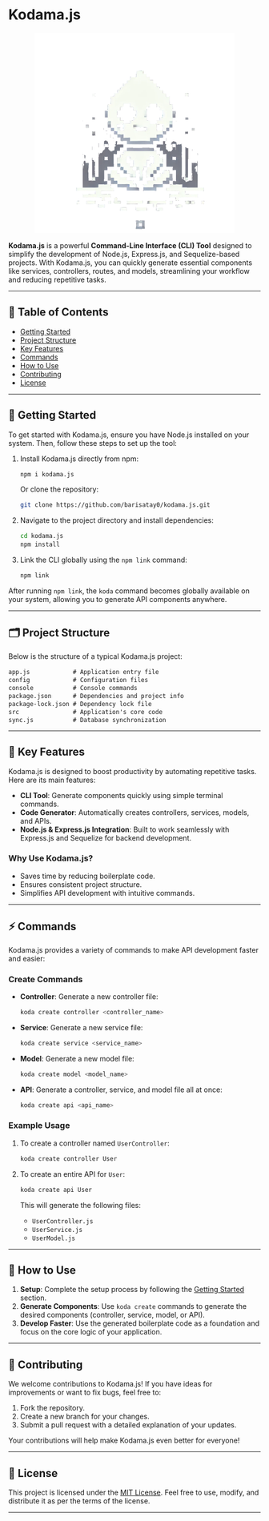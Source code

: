# Kodama.js

<p align="center">
  <img src="config/kodama.webp" width="400" alt="Kodama Logo">
</p>

**Kodama.js** is a powerful **Command-Line Interface (CLI) Tool** designed to simplify the development of Node.js, Express.js, and Sequelize-based projects. With Kodama.js, you can quickly generate essential components like services, controllers, routes, and models, streamlining your workflow and reducing repetitive tasks.

---

## 📖 Table of Contents

- [Getting Started](#getting-started)
- [Project Structure](#project-structure)
- [Key Features](#key-features)
- [Commands](#commands)
- [How to Use](#how-to-use)
- [Contributing](#contributing)
- [License](#license)

---

## 🚀 Getting Started

To get started with Kodama.js, ensure you have Node.js installed on your system. Then, follow these steps to set up the tool:

1. Install Kodama.js directly from npm:
   ```bash
   npm i kodama.js
   ```
   
   Or clone the repository:
   ```bash
   git clone https://github.com/barisatay0/kodama.js.git
   ```

2. Navigate to the project directory and install dependencies:
   ```bash
   cd kodama.js
   npm install
   ```

3. Link the CLI globally using the `npm link` command:
   ```bash
   npm link
   ```

After running `npm link`, the `koda` command becomes globally available on your system, allowing you to generate API components anywhere.

---

## 🗂️ Project Structure

Below is the structure of a typical Kodama.js project:

```
app.js            # Application entry file
config            # Configuration files
console           # Console commands
package.json      # Dependencies and project info
package-lock.json # Dependency lock file
src               # Application's core code
sync.js           # Database synchronization
```

---

## 🌟 Key Features

Kodama.js is designed to boost productivity by automating repetitive tasks. Here are its main features:

- **CLI Tool**: Generate components quickly using simple terminal commands.
- **Code Generator**: Automatically creates controllers, services, models, and APIs.
- **Node.js & Express.js Integration**: Built to work seamlessly with Express.js and Sequelize for backend development.

### Why Use Kodama.js?
- Saves time by reducing boilerplate code.
- Ensures consistent project structure.
- Simplifies API development with intuitive commands.

---

## ⚡ Commands

Kodama.js provides a variety of commands to make API development faster and easier:

### Create Commands

- **Controller**: Generate a new controller file:
  ```bash
  koda create controller <controller_name>
  ```

- **Service**: Generate a new service file:
  ```bash
  koda create service <service_name>
  ```

- **Model**: Generate a new model file:
  ```bash
  koda create model <model_name>
  ```

- **API**: Generate a controller, service, and model file all at once:
  ```bash
  koda create api <api_name>
  ```

### Example Usage

1. To create a controller named `UserController`:
   ```bash
   koda create controller User
   ```

2. To create an entire API for `User`:
   ```bash
   koda create api User
   ```
   This will generate the following files:
   - `UserController.js`
   - `UserService.js`
   - `UserModel.js`

---

## 🎯 How to Use

1. **Setup**: Complete the setup process by following the [Getting Started](#getting-started) section.
2. **Generate Components**: Use `koda create` commands to generate the desired components (controller, service, model, or API).
3. **Develop Faster**: Use the generated boilerplate code as a foundation and focus on the core logic of your application.

---

## 🤝 Contributing

We welcome contributions to Kodama.js! If you have ideas for improvements or want to fix bugs, feel free to:

1. Fork the repository.
2. Create a new branch for your changes.
3. Submit a pull request with a detailed explanation of your updates.

Your contributions will help make Kodama.js even better for everyone!

---

## 📜 License

This project is licensed under the [MIT License](LICENSE). Feel free to use, modify, and distribute it as per the terms of the license.

---